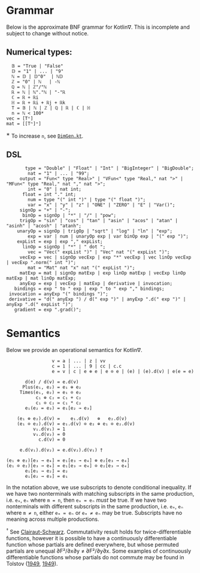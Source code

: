 # Grammar

Below is the approximate BNF grammar for Kotlin∇. This is incomplete and subject to change without notice.

## Numerical types:

```ebnf
  𝔹 = "True | "False"
  𝔻 = "1" | ... | "9"
  ℕ = 𝔻 | 𝔻"0"  | ℕ𝔻
  ℤ = "0" | ℕ   | -ℕ
  ℚ = ℕ | ℤ"/"ℕ
  ℝ = ℕ | ℕ"."ℕ | "-"ℝ
  ℂ = ℝ + ℝi
  ℍ = ℝ + ℝi + ℝj + ℝk
  T = 𝔹 | ℕ | ℤ | ℚ | ℝ | ℂ | ℍ
  n = ℕ < 100*
vec = [Tⁿ]
mat = [[Tⁿ]ⁿ]
```

<sup>&lowast;</sup> To increase `n`, see [`DimGen.kt`](shipshape/src/main/kotlin/edu/mcgill/shipshape/DimGen.kt).

## DSL

```ebnf
       type = "Double" | "Float" | "Int" | "BigInteger" | "BigDouble";
        nat = "1" | ... | "99";
     output = "Fun<" type "Real>" | "VFun<" type "Real," nat ">" | "MFun<" type "Real," nat "," nat ">";
        int = "0" | nat int;
      float = int "." int;
        num = type "(" int ")" | type "(" float ")";
        var = "x" | "y" | "z" | "ONE" | "ZERO" | "E" | "Var()";
     signOp = "+" | "-";
      binOp = signOp | "*" | "/" | "pow";
     trigOp = "sin" | "cos" | "tan" | "asin" | "acos" | "atan" | "asinh" | "acosh" | "atanh";
    unaryOp = signOp | trigOp | "sqrt" | "log" | "ln" | "exp";
        exp = var | num | unaryOp exp | var binOp exp | "(" exp ")";
    expList = exp | exp "," expList;
      linOp = signOp | "*" | " dot ";
        vec = "Vec(" expList ")" | "Vec" nat "(" expList ")";
     vecExp = vec | signOp vecExp | exp "*" vecExp | vec linOp vecExp | vecExp ".norm(" int ")";
        mat = "Mat" nat "x" nat "(" expList ")";
     matExp = mat | signOp matExp | exp linOp matExp | vecExp linOp matExp | mat linOp matExp;
     anyExp = exp | vecExp | matExp | derivative | invocation;
   bindings = exp " to " exp | exp " to " exp "," bindings;
 invocation = anyExp "(" bindings ")";
 derivative = "d(" anyExp ") / d(" exp ")" | anyExp ".d(" exp ")" | anyExp ".d(" expList ")";
   gradient = exp ".grad()";
```

# Semantics

Below we provide an operational semantics for Kotlin∇.

```ebnf
                 v = a | ... | z | vv
                 c = 1 | ... | 9 | cc | c.c
                 e = v | c | e ⊕ e | e ⊙ e | (e) | (e).d(v) | e(e = e)
                 
       d(e) / d(v) = e.d(v)
      Plus(e₁, e₂) = e₁ ⊕ e₂
     Times(e₁, e₂) = e₁ ⊙ e₂
           c₁ ⊕ c₂ = c₁ + c₂
           c₁ ⊙ c₂ = c₁ * c₂
       e₁(e₂ = e₃) = e₁[e₂ → e₃]
           
    (e₁ ⊕ e₂).d(v) =    e₁.d(v)   ⊕   e₂.d(v)
    (e₁ ⊙ e₂).d(v) = e₁.d(v) ⊙ e₂ ⊕ e₁ ⊙ e₂.d(v)
          v₁.d(v₁) = 1
          v₁.d(v₂) = 0
            c.d(v) = 0

     e.d(v₁).d(v₂) = e.d(v₂).d(v₁) †

(e₁ ⊕ e₂)[e₃ → e₄] = e₁[e₃ → e₄] ⊕ e₂[e₃ → e₄]
(e₁ ⊙ e₂)[e₃ → e₄] = e₁[e₃ → e₄] ⊙ e₂[e₃ → e₄]
       e₁[e₁ → e₂] = e₂
       e₁[e₂ → e₃] = e₁
```

In the notation above, we use subscripts to denote conditional inequality. If we have two nonterminals with matching subscripts in the same production, i.e. `eₘ`, `eₙ` where `m = n`, then `eₘ = eₙ` *must* be true. If we have two nonterminals with different subscripts in the same production, i.e. `eₘ`, `eₙ` where `m ≠ n`, either `eₘ = eₙ` or `eₘ ≠ eₙ` may be true. Subscripts have no meaning across multiple productions.

<sup>&dagger;</sup> See [Clairaut-Schwarz](https://en.wikipedia.org/wiki/Symmetry_of_second_derivatives). Commutativity result holds for twice-differentiable functions, however it is possible to have a continuously differentiable function whose partials are defined everywhere, but whose permuted partials are unequal ∂F²/∂x∂y ≠ ∂F²/∂y∂x. Some examples of continuously differentiable functions whose partials do not commute may be found in Tolstov ([1949](http://www.mathnet.ru/links/c5537a9da2ecaa5e1eafbafda3f15a1e/sm5966.pdf), [1949](http://www.mathnet.ru/links/a8dfdc976cf22fdce373cdcba2eeda2b/im3207.pdf)).